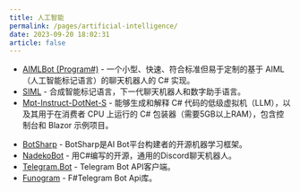```yaml
---
title: 人工智能
permalink: /pages/artificial-intelligence/
date: 2023-09-20 18:02:31
article: false
---
```

- [AIMLBot (Program#)](http://aimlbot.sourceforge.net/)  - 一个小型、快速、符合标准但易于定制的基于 AIML（人工智能标记语言）的聊天机器人的 C# 实现。 
- [SIML](https://simlbot.com/)  - 合成智能标记语言，下一代聊天机器人和数字助手语言。 
- [Mpt-Instruct-DotNet-S](https://github.com/NethermindEth/Mpt-Instruct-DotNet-S)  - 能够生成和解释 C# 代码的低级虚拟机（LLM），以及其用于在消费者 CPU 上运行的 C# 包装器（需要5GB以上RAM），包含控制台和 Blazor 示例项目。
* [BotSharp](https://github.com/SciSharp/BotSharp) - BotSharp是AI Bot平台构建者的开源机器学习框架。
* [NadekoBot](https://github.com/Kwoth/NadekoBot) - 用C#编写的开源，通用的Discord聊天机器人。
* [Telegram.Bot](https://github.com/TelegramBots/Telegram.Bot) -  Telegram Bot API客户端。
* [Funogram](https://github.com/Dolfik1/Funogram) -  F#Telegram Bot Api库。